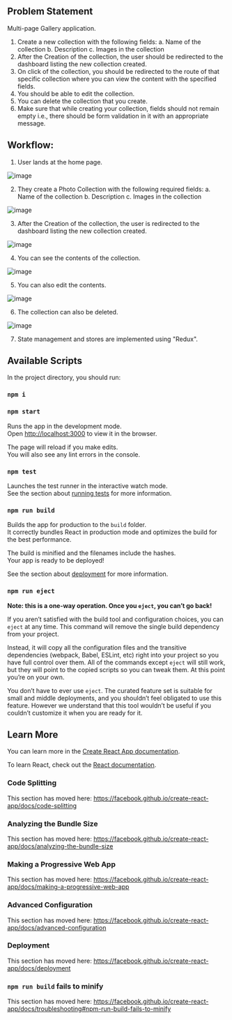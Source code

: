 ## Problem Statement

Multi-page Gallery application.
1. Create a new collection with the following fields:
a. Name of the collection
b. Description
c. Images in the collection
2. After the Creation of the collection, the user should be redirected to the dashboard listing the new collection created.
3. On click of the collection, you should be redirected to the route of that specific collection where you can view the content with the specified fields.
4. You should be able to edit the collection.
5. You can delete the collection that you create.
6. Make sure that while creating your collection, fields should not remain empty i.e., there should be form validation in it with an appropriate message.

## Workflow:

1) User lands at the home page.

![image](https://user-images.githubusercontent.com/66082800/165588299-1897f84f-cc30-4245-9bf9-839aad87611e.png)

2) They create a Photo Collection with the following required fields:
a. Name of the collection
b. Description
c. Images in the collection

![image](https://user-images.githubusercontent.com/66082800/165588555-a8966cea-0825-401c-b718-1b08f822e231.png)


3) After the Creation of the collection, the user is redirected to the dashboard listing the new collection created.

![image](https://user-images.githubusercontent.com/66082800/165588598-2a3d63b0-a0b1-4791-bde8-cf40d8ed9123.png)

4) You can see the contents of the collection.

![image](https://user-images.githubusercontent.com/66082800/165588718-95ca5b0d-529c-4b0b-a593-5fa07f5fa053.png)

5) You can also edit the contents.

![image](https://user-images.githubusercontent.com/66082800/165588840-24649497-e4b8-46c1-9561-e3332d43fc8e.png)

6) The collection can also be deleted.

![image](https://user-images.githubusercontent.com/66082800/165588894-9a2c32db-1a85-4c7d-bf1f-a19006fed96b.png)

7) State management and stores are implemented using "Redux".


## Available Scripts

In the project directory, you should run:

### `npm i`

### `npm start`

Runs the app in the development mode.<br />
Open [http://localhost:3000](http://localhost:3000) to view it in the browser.

The page will reload if you make edits.<br />
You will also see any lint errors in the console.

### `npm test`

Launches the test runner in the interactive watch mode.<br />
See the section about [running tests](https://facebook.github.io/create-react-app/docs/running-tests) for more information.

### `npm run build`

Builds the app for production to the `build` folder.<br />
It correctly bundles React in production mode and optimizes the build for the best performance.

The build is minified and the filenames include the hashes.<br />
Your app is ready to be deployed!

See the section about [deployment](https://facebook.github.io/create-react-app/docs/deployment) for more information.

### `npm run eject`

**Note: this is a one-way operation. Once you `eject`, you can’t go back!**

If you aren’t satisfied with the build tool and configuration choices, you can `eject` at any time. This command will remove the single build dependency from your project.

Instead, it will copy all the configuration files and the transitive dependencies (webpack, Babel, ESLint, etc) right into your project so you have full control over them. All of the commands except `eject` will still work, but they will point to the copied scripts so you can tweak them. At this point you’re on your own.

You don’t have to ever use `eject`. The curated feature set is suitable for small and middle deployments, and you shouldn’t feel obligated to use this feature. However we understand that this tool wouldn’t be useful if you couldn’t customize it when you are ready for it.

## Learn More

You can learn more in the [Create React App documentation](https://facebook.github.io/create-react-app/docs/getting-started).

To learn React, check out the [React documentation](https://reactjs.org/).

### Code Splitting

This section has moved here: https://facebook.github.io/create-react-app/docs/code-splitting

### Analyzing the Bundle Size

This section has moved here: https://facebook.github.io/create-react-app/docs/analyzing-the-bundle-size

### Making a Progressive Web App

This section has moved here: https://facebook.github.io/create-react-app/docs/making-a-progressive-web-app

### Advanced Configuration

This section has moved here: https://facebook.github.io/create-react-app/docs/advanced-configuration

### Deployment

This section has moved here: https://facebook.github.io/create-react-app/docs/deployment

### `npm run build` fails to minify

This section has moved here: https://facebook.github.io/create-react-app/docs/troubleshooting#npm-run-build-fails-to-minify
